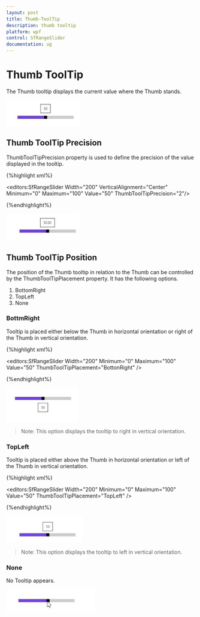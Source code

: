 ```yaml
---
layout: post
title: Thumb-ToolTip
description: thumb tooltip  
platform: wpf
control: SfRangeSlider 
documentation: ug
---
```


# Thumb ToolTip  

The Thumb tooltip displays the current value where the Thumb stands. 



![](Thumb-ToolTip_images/Thumb-ToolTip_img1.jpeg)



## Thumb ToolTip Precision  

ThumbToolTipPrecision property is used to define the precision of the value displayed in the tooltip.  


{%highlight xml%}

<editors:SfRangeSlider Width="200" VerticalAlignment="Center" Minimum="0" Maximum="100" Value="50" ThumbToolTipPrecision="2"/>

{%endhighlight%}

![](Thumb-ToolTip_images/Thumb-ToolTip_img2.jpeg)



## Thumb ToolTip Position 

The position of the Thumb tooltip in relation to the Thumb can be controlled by the ThumbToolTipPlacement property. It has the following options.  

1. BottomRight 
2. TopLeft 
3. None 

### BottmRight  

Tooltip is placed either below the Thumb in horizontal orientation or right of the Thumb in vertical orientation. 

{%highlight xml%}

<editors:SfRangeSlider Width="200" Minimum="0" Maximum="100" Value="50" ThumbToolTipPlacement="BottonRight" />


{%endhighlight%}

![](Thumb-ToolTip_images/Thumb-ToolTip_img3.jpeg)



> Note: This option displays the tooltip to right in vertical orientation.

### TopLeft 

Tooltip is placed either above the Thumb in horizontal orientation or left of the Thumb in vertical orientation. 


{%highlight xml%}

<editors:SfRangeSlider Width="200" Minimum="0" Maximum="100" Value="50" ThumbToolTipPlacement="TopLeft" />

{%endhighlight%}

![](Thumb-ToolTip_images/Thumb-ToolTip_img4.jpeg)



> Note: This option displays the tooltip to left in vertical orientation.

### None 

No Tooltip appears. 

![](Thumb-ToolTip_images/Thumb-ToolTip_img5.jpeg)



